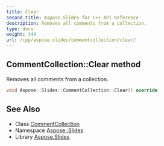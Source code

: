 ```yaml
---
title: Clear
second_title: Aspose.Slides for C++ API Reference
description: Removes all comments from a collection.
type: docs
weight: 144
url: /cpp/aspose.slides/commentcollection/clear/
---
```

## CommentCollection::Clear method


Removes all comments from a collection.

```cpp
void Aspose::Slides::CommentCollection::Clear() override
```

## See Also

* Class [CommentCollection](../)
* Namespace [Aspose::Slides](../../)
* Library [Aspose.Slides](../../../)
